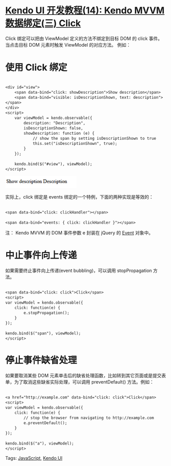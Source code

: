 # [Kendo UI 开发教程(14): Kendo MVVM 数据绑定(三) Click](http://www.imobilebbs.com/wordpress/archives/4641)

Click 绑定可以把由 ViewModel 定义的方法不绑定到目标 DOM 的 click 事件。当点击目标 DOM 元素时触发 ViewModel 的对应方法。
例如：

 # 使用 Click 绑定

```

<div id="view">
	<span data-bind="click: showDescription">Show description</span>
	<span data-bind="visible: isDescriptionShown, text: description"></span>
</div>
<script>
	var viewModel = kendo.observable({
		description: "Description",
		isDescriptionShown: false,
		showDescription: function (e) {
			// show the span by setting isDescriptionShown to true
			this.set("isDescriptionShown", true);
		}
	});

	kendo.bind($("#view"), viewModel);
</script>

```

![](images/26.jpg)

实际上，click 绑定是 events 绑定的一个特例，下面的两种实现是等效的：

```

<span data-bind="click: clickHandler"></span>

<span data-bind="events: { click: clickHandler }"></span>

```

注： Kendo MVVM 的 DOM 事件参数 e 封装在 jQuery 的 [Event](http://api.jquery.com/category/events/event-object/) 对象中。

# 中止事件向上传递

如果需要终止事件向上传递(event bubbling)，可以调用 stopPropagation 方法。

```

<span data-bind="click: click">Click</span>
<script>
var viewModel = kendo.observable({
    click: function(e) {
        e.stopPropagation();
    }
});

kendo.bind($("span"), viewModel);
</script>

```

# 停止事件缺省处理

如果要取消某些 DOM 元素单击后的缺省处理函数，比如转到其它页面或是提交表单，为了取消这些缺省实际处理，可以调用 preventDefault() 方法。例如：

```

<a href="http://example.com" data-bind="click: click">Click</span>
<script>
var viewModel = kendo.observable({
    click: function(e) {
        // stop the browser from navigating to http://example.com
        e.preventDefault();
    }
});

kendo.bind($("a"), viewModel);
</script>

```

Tags: [JavaScript](http://www.imobilebbs.com/wordpress/archives/tag/javascript), [Kendo UI](http://www.imobilebbs.com/wordpress/archives/tag/kendo-ui)